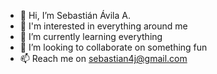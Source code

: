 - 👋 Hi, I’m Sebastián Ávila A.
- 👀 I'm interested in everything around me
- 🌱 I’m currently learning everything
- 💞️ I’m looking to collaborate on something fun
- 📫 Reach me on sebastian4j@gmail.com

<!---
sebastian4j/sebastian4j is a ✨ special ✨ repository because its `README.md` (this file) appears on your GitHub profile.
You can click the Preview link to take a look at your changes.
--->
